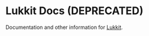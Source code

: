 # Lukkit Docs (DEPRECATED)
Documentation and other information for [Lukkit](https://github.com/jammehcow/Lukkit/).
